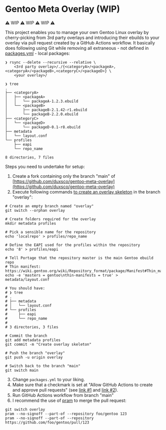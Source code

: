 # Gentoo Meta Overlay (WIP)

⚠️ WIP ⚠️ WIP ⚠️ WIP ⚠️

This project enables you to manage your own Gentoo Linux overlay by cherry-picking from 3rd party overlays and introducing their ebuilds to your overlay via pull request created by a GitHub Actions workflow. It basically does following using Git while removing all extraneous - not defined in [packages.yml](https://github.com/duxsco/gentoo-meta-overlay/blob/main/packages.yml) - local packages:

```shell
❯ rsync --delete --recursive --relative \
    <3rd party overlay>/./{<categoryA>/<packageA>,<categoryA>/<packageB>,<categoryC>/<packageD>} \
    <your overlay>/

❯ tree
.
├── <categoryA>
│   ├── <packageA>
│   │   └── packageA-1.2.3.ebuild
│   └── <packageB>
│       ├── packageB-2.1.42-r1.ebuild
│       └── packageB-2.2.0.ebuild
├── <categoryC>
│   └── <packageD>
│       └── packageD-0.1-r8.ebuild
├── metadata
│   └── layout.conf
└── profiles
    ├── eapi
    └── repo_name

8 directories, 7 files
```

Steps you need to undertake for setup:

1. Create a fork containing only the branch "main" of [https://github.com/duxsco/gentoo-meta-overlay](https://github.com/duxsco/gentoo-meta-overlay)
2. Execute following commands [to create an overlay skeleton](https://wiki.gentoo.org/wiki/Handbook:AMD64/Portage/CustomTree#Alternative:_Manual_creation) in the branch "overlay":

```shell
# Create an empty branch named "overlay"
git switch --orphan overlay

# Create folders required for the overlay
mkdir metadata profiles

# Pick a sensible name for the repository
echo 'localrepo' > profiles/repo_name

# Define the EAPI used for the profiles within the repository
echo '8' > profiles/eapi

# Tell Portage that the repository master is the main Gentoo ebuild repo
# Thin manifest: https://wiki.gentoo.org/wiki/Repository_format/package/Manifest#Thin_manifest
echo -e 'masters = gentoo\nthin-manifests = true' > metadata/layout.conf

# You should have:
# ❯ tree
# .
# ├── metadata
# │   └── layout.conf
# └── profiles
#     ├── eapi
#     └── repo_name
#
# 3 directories, 3 files

# Commit the branch
git add metadata profiles
git commit -m "Create overlay skeleton"

# Push the branch "overlay"
git push -u origin overlay

# Switch back to the branch "main"
git switch main
```

3. Change `packages.yml` to your liking.
4. Make sure that a checkmark is set at "Allow GitHub Actions to create and approve pull requests" (see [link #1](https://docs.github.com/en/repositories/managing-your-repositorys-settings-and-features/enabling-features-for-your-repository/managing-github-actions-settings-for-a-repository#preventing-github-actions-from-creating-or-approving-pull-requests) and [link #2](https://github.blog/changelog/2022-05-03-github-actions-prevent-github-actions-from-creating-and-approving-pull-requests/)).
5. Run GitHub Actions workflow from branch "main"
6. I recommend the use of [pram](https://github.com/gentoo/pram) to merge the pull request:

```shell
git switch overlay
pram --no-signoff --part-of --repository foo/gentoo 123
pram --no-signoff --part-of --repository https://github.com/foo/gentoo/pull/123
```
